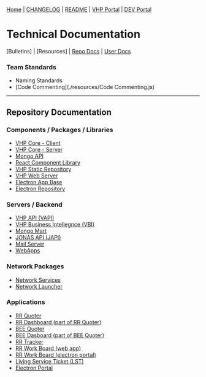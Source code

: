 [Home] | [CHANGELOG] | [README] | [VHP Portal] | [DEV Portal]

# Technical Documentation

[Bulletins] | [Resources] | [Repo Docs](#repository-documentation) | [User Docs]


### Team Standards
- Naming Standards
- [Code Commenting](./resources/Code Commenting.js)

---

## Repository Documentation
### Components / Packages / Libraries
- [VHP Core - Client](../vhp-vapi-client/techdocs "vhp-vapi-client")
- [VHP Core - Server](../vhp-core-server/techdocs "vhp-core-server")
- [Mongo API](../vhp-mongo-api/techdocs "vhp-mongo-api")
- [React Component Library](../vhp-react-library/techdocs "vhp-react-library")
- [VHP Static Repository](../vhp-static-repository/techdocs "vhp-static-repository")
- [VHP Web Server](../vhp-webserver/techdocs "vhp-webserver")
- [Electron App Base](../vhp-electron-app/techdocs "vhp-electron-app")
- [Electron Repository](../vhp-electron-repo/techdocs "vhp-electron-repo")

### Servers / Backend
- [VHP API (VAPI)](../vs-vapi/techdocs "vs-vapi")
- [VHP Business Intellegnce (VBI)](../vs-vbi/techdocs "vs-vbi")
- [Mongo Mart](../vs-mongo-mart/techdocs "vs-mongo-mart")
- [JONAS API (JAPI)](../vs-jonas-api/techdocs "vs-jonas-api")
- [Mail Server](../vs-mail-server/techdocs "vs-mail-server")
- [WebApps](../vs-webapps/techdocs "vs-webapps")

### Network Packages
- [Network Services](../vn-network-services/techdocs "vn-network-services")
- [Network Launcher](../vn-network-launch/techdocs "vn-network-launch")

### Applications
- [RR Quoter](../VAD-RRQuoter/techdocs "VAD-RRQuoter")
- [RR Dashboard (part of RR Quoter)](../vad-rrq-dash/techdocs "vad-rrq-dash")
- [BEE Quoter](../VAD-BEEQuoter/techdocs "VAD-BEEQuoter")
- [BEE Dasboard (part of BEE Quoter)](../VA-BEEQDash/techdocs "VA-BEEQDash")
- [RR Tracker](../VAW-RRTracker/techdocs "VAW-RRTracker")
- [RR Work Board (web app)](../VAW-RRBoard/techdocs "VAW-RRBoard")
- [RR Work Board (electron portal)](../VAD-RRBoard-electron/techdocs "VAD-RRBoard-electron")
- [Living Service Ticket (LST)](../VA-LST/techdocs "VA-LST")
- [Electron Portal](../VAD-Electron-Portal/techdocs "VAD-Electron-Portal")




[Home]: ./
[Technical Docs]: ../techdocs
[User Docs]: ../userdocs
[CHANGELOG]: ./docs/CHANGELOG.md
[README]: ./docs/README.md
[VHP Portal]: https://vhpportal.com/
[DEV Portal]: http://dev.vhpportal.com/